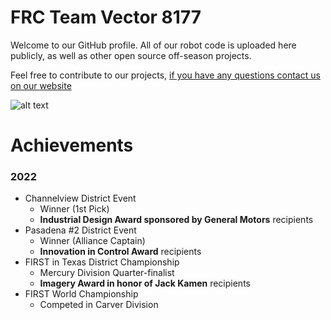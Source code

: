 # FRC Team Vector 8177
Welcome to our GitHub profile. All of our robot code is uploaded here publicly, as well as other open source off-season projects.

Feel free to contribute to our projects, [if you have any questions contact us on our website](https://www.vector8177.com/contact/)

![alt text](https://i.postimg.cc/wvjLj5bm/IMG-4513.jpg "Team Picture")
# Achievements
### 2022
- Channelview District Event 
  * Winner (1st Pick)
  * **Industrial Design Award sponsored by General Motors** recipients
- Pasadena #2 District Event 
  * Winner (Alliance Captain)
  * **Innovation in Control Award** recipients
- FIRST in Texas District Championship 
  * Mercury Division Quarter-finalist
  * **Imagery Award in honor of Jack Kamen** recipients
- FIRST World Championship
  * Competed in Carver Division
